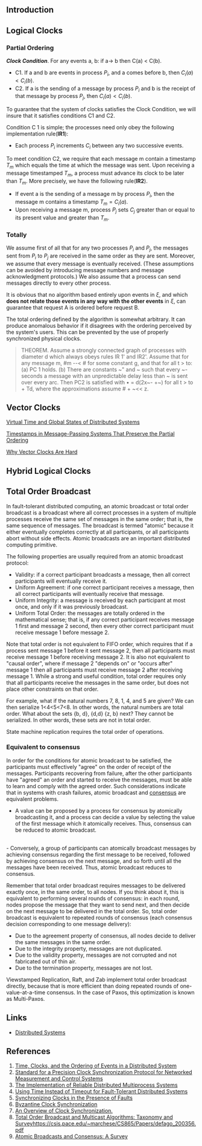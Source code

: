 ## Introduction



## Logical Clocks

### Partial Ordering

***Clock Condition***.
For any events a, b: if a-> b then C(a) < C(b).

- C1.
  If a and b are events in process $P_i$, and a comes before b, then $C_i(a) < C_i(b)$.
- C2.
  If a is the sending of a message by process $P_i$ and b is the receipt of that message by process $P_j$, then $C_i(a) < C_i(b)$.

To guarantee that the system of clocks satisfies the Clock Condition, we will insure that it satisfies conditions C1 and C2.

Condition C 1 is simple; the processes need only obey the following implementation rule(**IR1**):

- Each process $P_i$ increments $C_i$ between any two successive events.

To meet condition C2, we require that each message m contain a timestamp $T_m$ which equals the time at which the message was sent.
Upon receiving a message timestamped $T_m$, a process must advance its clock to be later than $T_m$.
More precisely, we have the following rule(**IR2**).

- If event a is the sending of a message m by process $P_i$, then the message m contains a timestamp $T_m= C_i(a)$.
- Upon receiving a message m, process $P_j$ sets $C_j$ greater than or equal to its present value and greater than $T_m$.

### Totally

We assume first of all that for any two processes $P_i$ and $P_j$, the messages sent from $P_i$ to $P_j$ are received in the same order as they are sent.
Moreover, we assume that every message is eventually received. (These assumptions can be avoided by introducing message numbers and message acknowledgment protocols.)
We also assume that a process can send messages directly to every other process.

It is obvious that no algorithm based entirely upon events in $\xi$, and which **does not relate those events in any way with the other events** in $\xi$, can guarantee that request A is ordered before request B.

The total ordering defined by the algorithm is somewhat arbitrary.
It can produce anomalous behavior if it disagrees with the ordering perceived by the system's users.
This can be prevented by the use of properly synchronized physical clocks.

> THEOREM.
> Assume a strongly connected graph of processes with diameter d which always obeys rules IR 1' and IR2'.
> Assume that for any message m, #m --< # for some constant g, and that for all t > to: (a) PC 1 holds.
> (b) There are constants ~" and ~ such that every ~- seconds a message with an unpredictable delay less than ~ is sent over every arc.
> Then PC2 is satisfied with • = d(2x~- +~) for all t > to + Td, where the approximations assume # + ~<< z.

## Vector Clocks

[Virtual Time and Global States of Distributed Systems](https://www.vs.inf.ethz.ch/publ/papers/VirtTimeGlobStates.pdf)

[Timestamps in Message-Passing Systems That Preserve the Partial Ordering](https://cs.nyu.edu/~apanda/classes/fa21/papers/fidge88timestamps.pdf)

[Why Vector Clocks Are Hard](https://riak.com/posts/technical/why-vector-clocks-are-hard/index.html)

## Hybrid Logical Clocks


## Total Order Broadcast

In fault-tolerant distributed computing, an atomic broadcast or total order broadcast is a broadcast where all correct processes in a system of multiple processes receive the same set of messages in the same order; that is, the same sequence of messages.
The broadcast is termed "atomic" because it either eventually completes correctly at all participants, or all participants abort without side effects. Atomic broadcasts are an important distributed computing primitive.

The following properties are usually required from an atomic broadcast protocol:

- Validity: if a correct participant broadcasts a message, then all correct participants will eventually receive it.
- Uniform Agreement: if one correct participant receives a message, then all correct participants will eventually receive that message.
- Uniform Integrity: a message is received by each participant at most once, and only if it was previously broadcast.
- Uniform Total Order: the messages are totally ordered in the mathematical sense; that is, if any correct participant receives message 1 first and message 2 second, then every other correct participant must receive message 1 before message 2.

Note that total order is not equivalent to FIFO order, which requires that if a process sent message 1 before it sent message 2, then all participants must receive message 1 before receiving message 2. 
It is also not equivalent to "causal order", where if message 2 "depends on" or "occurs after" message 1 then all participants must receive message 2 after receiving message 1. 
While a strong and useful condition, total order requires only that all participants receive the messages in the same order, but does not place other constraints on that order.

For example, what if the natural numbers 7, 8, 1, 4, and 5 are given? We can then serialize 1<4<5<7<8. In other words, the natural numbers are total order.
What about the sets {b, d}, {d,d} {z, b} next? They cannot be serialized. In other words, these sets are not in total order.

State machine replication requires the total order of operations.



### Equivalent to consensus

In order for the conditions for atomic broadcast to be satisfied, the participants must effectively "agree" on the order of receipt of the messages.
Participants recovering from failure, after the other participants have "agreed" an order and started to receive the messages, must be able to learn and comply with the agreed order. 
Such considerations indicate that in systems with crash failures, atomic broadcast and [consensus](/docs/CS/Distributed/Consensus.md) are equivalent problems.

- A value can be proposed by a process for consensus by atomically broadcasting it, and a process can decide a value by selecting the value of the first message which it atomically receives.
Thus, consensus can be reduced to atomic broadcast.
<br>
- Conversely, a group of participants can atomically broadcast messages by achieving consensus regarding the first message to be received, followed by achieving consensus on the next message, and so forth until all the messages have been received. 
Thus, atomic broadcast reduces to consensus.


Remember that total order broadcast requires messages to be delivered exactly once, in the same order, to all nodes. 
If you think about it, this is equivalent to performing several rounds of consensus: in each round, nodes propose the message that they want to send next, and then decide on the next message to be delivered in the total order.
So, total order broadcast is equivalent to repeated rounds of consensus (each consensus decision corresponding to one message delivery):
- Due to the agreement property of consensus, all nodes decide to deliver the same messages in the same order.
- Due to the integrity property, messages are not duplicated.
- Due to the validity property, messages are not corrupted and not fabricated out of thin air.
- Due to the termination property, messages are not lost.

Viewstamped Replication, Raft, and Zab implement total order broadcast directly, because that is more efficient than doing repeated rounds of one-value-at-a-time consensus. 
In the case of Paxos, this optimization is known as Multi-Paxos.

## Links

- [Distributed Systems](/docs/CS/Distributed/Distributed_Systems.md)

## References

1. [Time, Clocks, and the Ordering of Events in a Distributed System](https://www.microsoft.com/en-us/research/uploads/prod/2016/12/Time-Clocks-and-the-Ordering-of-Events-in-a-Distributed-System.pdf)
2. [Standard for a Precision Clock Synchronization Protocol for Networked Measurement and Control Systems]()
3. [The Implementation of Reliable Distributed Multiprocess Systems](https://www.microsoft.com/en-us/research/uploads/prod/2016/12/The-Implementation-of-Reliable-Distributed-Multiprocess-Systems.pdf)
4. [Using Time Instead of Timeout for Fault-Tolerant Distributed Systems](https://www.microsoft.com/en-us/research/uploads/prod/2016/12/using-time-Copy.pdf)
5. [Synchronizing Clocks in the Presence of Faults](https://www.microsoft.com/en-us/research/wp-content/uploads/2016/12/Synchronizing-Clocks-in-the-Presence-of-Faults.pdf)
6. [Byzantine Clock Synchronization](https://www.microsoft.com/en-us/research/uploads/prod/2016/12/Byzantine-Clock-Synchronization.pdf)
7. [An Overview of Clock Synchronization.](https://www.researchgate.net/publication/221655803_An_Overview_of_Clock_Synchronization)
8. [Total Order Broadcast and Multicast Algorithms: Taxonomy and Survey]()https://csis.pace.edu/~marchese/CS865/Papers/defago_200356.pdf
9. [Atomic Broadcasts and Consensus: A Survey](https://www.net.in.tum.de/fileadmin/TUM/NET/NET-2020-11-1/NET-2020-11-1_19.pdf)